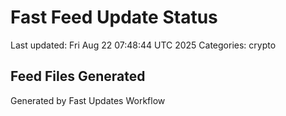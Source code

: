 # Fast Feed Update Status
Last updated: Fri Aug 22 07:48:44 UTC 2025
Categories: crypto

## Feed Files Generated

Generated by Fast Updates Workflow
